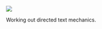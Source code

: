 ![](https://db-feed.s3.amazonaws.com/legacy/gif-2021-10-13_10-07-57-1634134388.gif)

Working out directed text mechanics. 
